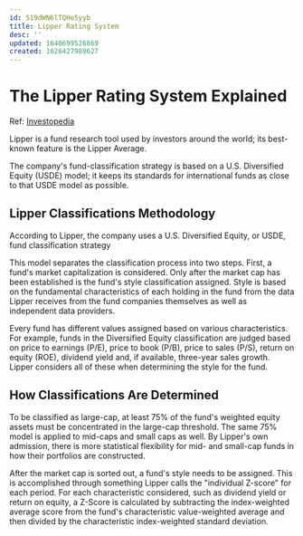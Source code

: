 ```yaml
---
id: 519dWN6lTQHe5yyb
title: Lipper Rating System
desc: ''
updated: 1640699526869
created: 1626427988627
---
```

# The Lipper Rating System Explained
Ref: [Investopedia](https://www.investopedia.com/articles/investing/091015/lipper-rating-system-explained.asp)

Lipper is a fund research tool used by investors around the world; its best-known feature is the Lipper Average.

The company's fund-classification strategy is based on a U.S. Diversified Equity (USDE) model; it keeps its standards for international funds as close to that USDE model as possible.

## Lipper Classifications Methodology

According to Lipper, the company uses a U.S. Diversified Equity, or USDE, fund classification strategy

This model separates the classification process into two steps. First, a fund's market capitalization is considered. Only after the market cap has been established is the fund's style classification assigned. Style is based on the fundamental characteristics of each holding in the fund from the data Lipper receives from the fund companies themselves as well as independent data providers.

Every fund has different values assigned based on various characteristics. For example, funds in the Diversified Equity classification are judged based on price to earnings (P/E), price to book (P/B), price to sales (P/S), return on equity (ROE), dividend yield and, if available, three-year sales growth. Lipper considers all of these when determining the style for the fund.

## How Classifications Are Determined
To be classified as large-cap, at least 75% of the fund's weighted equity assets must be concentrated in the large-cap threshold. The same 75% model is applied to mid-caps and small caps as well. By Lipper's own admission, there is more statistical flexibility for mid- and small-cap funds in how their portfolios are constructed.

After the market cap is sorted out, a fund's style needs to be assigned. This is accomplished through something Lipper calls the "individual Z-score" for each period. For each characteristic considered, such as dividend yield or return on equity, a Z-Score is calculated by subtracting the index-weighted average score from the fund's characteristic value-weighted average and then divided by the characteristic index-weighted standard deviation.
